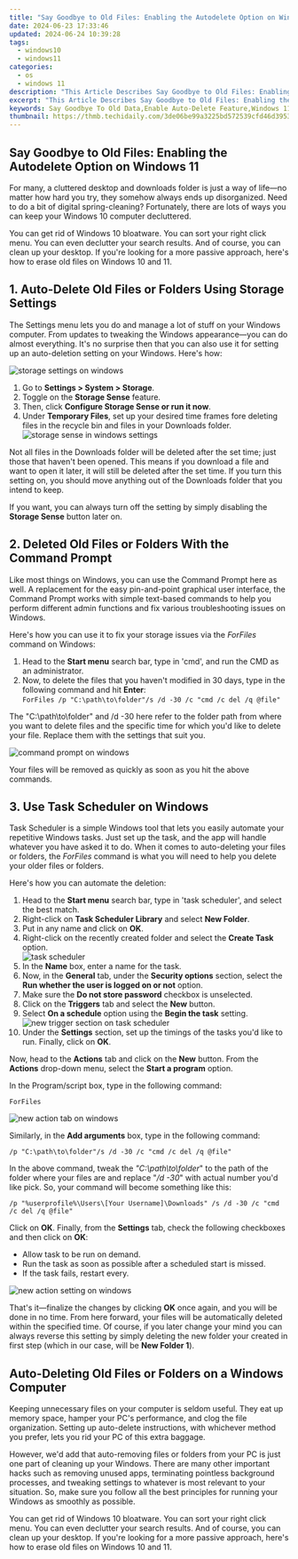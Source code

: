```yaml
---
title: "Say Goodbye to Old Files: Enabling the Autodelete Option on Windows 11"
date: 2024-06-23 17:33:46
updated: 2024-06-24 10:39:28
tags:
  - windows10
  - windows11
categories:
  - os
  - windows 11
description: "This Article Describes Say Goodbye to Old Files: Enabling the Autodelete Option on Windows 11"
excerpt: "This Article Describes Say Goodbye to Old Files: Enabling the Autodelete Option on Windows 11"
keywords: Say Goodbye To Old Data,Enable Auto-Delete Feature,Windows 11 Deletion Settings,Clear Outdated Files Easily,Autodelete Options Windows,Remove Unnecessary Windows Files,Secure File Deletion Windows 11
thumbnail: https://thmb.techidaily.com/3de06be99a3225bd572539cfd46d39535123115f6244e3ee7a3676c38fda1900.jpg
---
```


## Say Goodbye to Old Files: Enabling the Autodelete Option on Windows 11

 For many, a cluttered desktop and downloads folder is just a way of life—no matter how hard you try, they somehow always ends up disorganized. Need to do a bit of digital spring-cleaning? Fortunately, there are lots of ways you can keep your Windows 10 computer decluttered.

 You can get rid of Windows 10 bloatware. You can sort your right click menu. You can even declutter your search results. And of course, you can clean up your desktop. If you're looking for a more passive approach, here's how to erase old files on Windows 10 and 11\.

## 1\. Auto-Delete Old Files or Folders Using Storage Settings

 The Settings menu lets you do and manage a lot of stuff on your Windows computer. From updates to tweaking the Windows appearance—you can do almost everything. It's no surprise then that you can also use it for setting up an auto-deletion setting on your Windows. Here's how:

![storage settings on windows](https://static1.makeuseofimages.com/wordpress/wp-content/uploads/2023/09/storage-settings-on-windows.jpg)

1. Go to **Settings > System > Storage**.
2. Toggle on the **Storage Sense** feature.
3. Then, click **Configure Storage Sense or run it now**.
4. Under **Temporary Files**, set up your desired time frames fore deleting files in the recycle bin and files in your Downloads folder.  
![storage sense in windows settings](https://static1.makeuseofimages.com/wordpress/wp-content/uploads/2023/09/storage-sense-in-windows-settings.jpg)

 Not all files in the Downloads folder will be deleted after the set time; just those that haven't been opened. This means if you download a file and want to open it later, it will still be deleted after the set time. If you turn this setting on, you should move anything out of the Downloads folder that you intend to keep.

 If you want, you can always turn off the setting by simply disabling the **Storage Sense** button later on.

## 2\. Deleted Old Files or Folders With the Command Prompt

 Like most things on Windows, you can use the Command Prompt here as well. A replacement for the easy pin-and-point graphical user interface, the Command Prompt works with simple text-based commands to help you perform different admin functions and fix various troubleshooting issues on Windows.

 Here's how you can use it to fix your storage issues via the _ForFiles_ command on Windows:

1. Head to the **Start menu** search bar, type in 'cmd', and run the CMD as an administrator.
2. Now, to delete the files that you haven't modified in 30 days, type in the following command and hit **Enter**:  
`ForFiles /p "C:\path\to\folder"/s /d -30 /c "cmd /c del /q @file"`

 The "C:\\path\\to\\folder" and /d -30 here refer to the folder path from where you want to delete files and the specific time for which you'd like to delete your file. Replace them with the settings that suit you.

![command prompt on windows](https://static1.makeuseofimages.com/wordpress/wp-content/uploads/2023/09/command-prompt-on-windows.jpg)

 Your files will be removed as quickly as soon as you hit the above commands.

## 3\. Use Task Scheduler on Windows

 Task Scheduler is a simple Windows tool that lets you easily automate your repetitive Windows tasks. Just set up the task, and the app will handle whatever you have asked it to do. When it comes to auto-deleting your files or folders, the _ForFiles_ command is what you will need to help you delete your older files or folders.

 Here's how you can automate the deletion:

1. Head to the **Start menu** search bar, type in 'task scheduler', and select the best match.
2. Right-click on **Task Scheduler Library** and select **New Folder**.
3. Put in any name and click on **OK**.
4. Right-click on the recently created folder and select the **Create Task** option.  
![task scheduler](https://static1.makeuseofimages.com/wordpress/wp-content/uploads/2023/09/task-scheduler.jpg)
5. In the **Name** box, enter a name for the task.
6. Now, in the **General** tab, under the **Security options** section, select the **Run whether the user is logged on or not** option.
7. Make sure the **Do not store password** checkbox is unselected.
8. Click on the **Triggers** tab and select the **New** button.
9. Select **On a schedule** option using the **Begin the task** setting.  
![new trigger section on task scheduler](https://static1.makeuseofimages.com/wordpress/wp-content/uploads/2023/09/new-trigger-section-on-windows.jpg)
10. Under the **Settings** section, set up the timings of the tasks you'd like to run. Finally, click on **OK**.

 Now, head to the **Actions** tab and click on the **New** button. From the **Actions** drop-down menu, select the **Start a program** option.

 In the Program/script box, type in the following command:

`ForFiles`

![new action tab on windows](https://static1.makeuseofimages.com/wordpress/wp-content/uploads/2023/09/new-action-tab-on-windows.jpg)

 Similarly, in the **Add arguments** box, type in the following command:

`/p "C:\path\to\folder"/s /d -30 /c "cmd /c del /q @file"`

 In the above command, tweak the _"C:\\path\\to\\folder_" to the path of the folder where your files are and replace "_/d -30_" with actual number you'd like pick. So, your command will become something like this:

`/p "%userprofile%\Users\[Your Username]\Downloads" /s /d -30 /c "cmd /c del /q @file"`

 Click on **OK**. Finally, from the **Settings** tab, check the following checkboxes and then click on **OK**:

* Allow task to be run on demand.
* Run the task as soon as possible after a scheduled start is missed.
* If the task fails, restart every.

![new action setting on windows](https://static1.makeuseofimages.com/wordpress/wp-content/uploads/2023/09/new-action-setting-on-windows.jpg)

 That's it—finalize the changes by clicking **OK** once again, and you will be done in no time. From here forward, your files will be automatically deleted within the specified time. Of course, if you later change your mind you can always reverse this setting by simply deleting the new folder your created in first step (which in our case, will be **New Folder 1**).

## Auto-Deleting Old Files or Folders on a Windows Computer

 Keeping unnecessary files on your computer is seldom useful. They eat up memory space, hamper your PC's performance, and clog the file organization. Setting up auto-delete instructions, with whichever method you prefer, lets you rid your PC of this extra baggage.

 However, we'd add that auto-removing files or folders from your PC is just one part of cleaning up your Windows. There are many other important hacks such as removing unused apps, terminating pointless background processes, and tweaking settings to whatever is most relevant to your situation. So, make sure you follow all the best principles for running your Windows as smoothly as possible.

 You can get rid of Windows 10 bloatware. You can sort your right click menu. You can even declutter your search results. And of course, you can clean up your desktop. If you're looking for a more passive approach, here's how to erase old files on Windows 10 and 11\.
